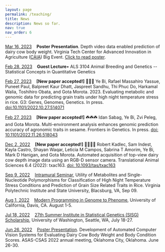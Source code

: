 ```yaml
---
layout: page
permalink: /teaching/
title: News
description: News so far.
nav: true
nav_order: 6
---
```


<u>Mar 16, 2023</u> &nbsp;&nbsp; <strong>Poster Presentation</strong>. Depth video data enabled prediction of dairy cow body weight. Virginia Tech Center for Advanced Innovation in Agriculture ([CAIA](https://caia.cals.vt.edu/)) Big Event.
<a href="/assets/pdf/CAIA_2023_big_event_Ye.pdf">Click to read poster</a>.


<u>Feb 28, 2023</u> &nbsp;&nbsp; <strong>Guest Lecture</strong>• ALS 3104 Animal Breeding and Genetics -- Statistical Concepts in Quantitative Genetics

<u>Feb 27, 2023</u> &nbsp;&nbsp; <strong>[New paper accepted!]</strong> 🌾🌾🌾 Ye Bi, Rafael Massahiro Yassue, Puneet Paul, Balpreet Kaur Dhatt, Jaspreet Sandhu, Thi Phuc Do, Harkamal Walia, Toshihiro Obata, and Gota Morota. 2023. Evaluating metabolic and genomic data for predicting grain traits under high night temperature stress in rice. G3: Genes, Genomes, Genetics. In press. [doi:10.1101/2022.10.27.514071](https://doi.org/10.1101/2022.10.27.514071)

<u>Feb 27, 2023</u> &nbsp;&nbsp; <strong>[New paper accepted!]</strong> ☘️☘️☘️ Idan Sabag, Ye Bi, Zvi Peleg, and Gota Morota. Multi-environment analysis enhances genomic prediction accuracy of agronomic traits in sesame. Frontiers in Genetics. In press. [doi: 10.1101/2022.11.26.518043](https://doi.org/10.1101/2022.11.26.518043)

<u>Dec 2, 2022</u>  &nbsp;&nbsp; <strong>[New paper accepted!]</strong> 🐄📸🐄📸 Robert Kadlec, Sam Indest, Kayla Castro, Shayan Waqar, Leticia M Campos, Sabrina T Amorim, Ye Bi, Mark D Hanigan, and Gota Morota. Automated acquisition of top-view dairy cow depth image data using an RGB-D sensor camera. Translational Animal Sciences 6.4 (2022): txac163. [doi: 10.1093/tas/txac163](https://doi.org/10.1093/tas/txac163)

<u>Sep 9, 2022</u>  &nbsp;&nbsp; [Intramural Seminar](https://vt-ads.github.io/), Utility of Metabolites and Single-Nucleotide Polymorphisms for Classification of High Night Temperature Stress Conditions and Prediction of Grain Size Related Traits in Rice. Virginia Polytechnic Institute and State University, Blacsburg, VA, Sep 09.

<u>Aug 1, 2022</u>	&nbsp;&nbsp;  [Modern Programming in Genome to Phenome](https://shortcourse.qtl.rocks/), University of California, Davis, CA. August 1-5.
 
<u>Jul 18, 2022</u>  &nbsp;&nbsp; [27th Summer Institute in Statistical Genetics (SISG) Scholarship](https://si.biostat.washington.edu/scholarships), University of Washington, Seattle, WA, July 18-27.

<u>Jun 26, 2022</u> &nbsp;&nbsp; [Poster Presentation](https://cdmcd.co/DwBqXa). Development of Automated Computer Vision Systems for Evaluating Dairy Cow Body Weight and Body Condition Scores. ASAS-CSAS 2022 annual meeting, Oklahoma City, Oklahoma. June 26-30.
